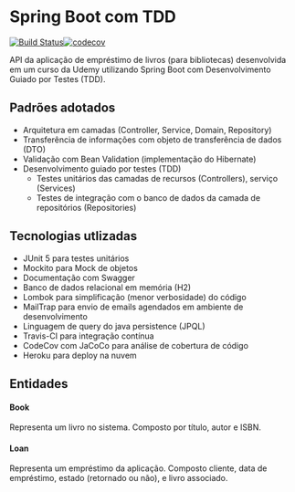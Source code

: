 # Spring Boot com TDD

[![Build Status](https://travis-ci.com/andreepdias/library-api.svg?token=MbBidx96Qqj7iqHMZyDX&branch=main)](https://travis-ci.com/andreepdias/library-api)[![codecov](https://codecov.io/gh/andreepdias/library-api/branch/main/graph/badge.svg?token=TZWQD8V2VK)](https://codecov.io/gh/andreepdias/library-api)

API da aplicação de empréstimo de livros (para bibliotecas) desenvolvida em um curso da Udemy utilizando Spring Boot com Desenvolvimento Guiado por Testes (TDD).

## Padrões adotados
* Arquitetura em camadas (Controller, Service, Domain, Repository)
* Transferência de informações com objeto de transferência de dados (DTO)
* Validação com Bean Validation (implementação do Hibernate)
* Desenvolvimento guiado por testes (TDD)
  * Testes unitários das camadas de recursos (Controllers), serviço (Services)
  * Testes de integração com o banco de dados da camada de repositórios (Repositories)


## Tecnologias utlizadas

* JUnit 5 para testes unitários
* Mockito para Mock de objetos
* Documentação com Swagger
* Banco de dados relacional em memória (H2)
* Lombok para simplificação (menor verbosidade) do código
* MailTrap para envio de emails agendados em ambiente de desenvolvimento
* Linguagem de query do java persistence (JPQL)
* Travis-CI para integração contínua
* CodeCov com JaCoCo para análise de cobertura de código
* Heroku para deploy na nuvem


## Entidades

#### Book
Representa um livro no sistema. Composto por título, autor e ISBN.

#### Loan
Representa um empréstimo da aplicação. Composto cliente, data de empréstimo, estado (retornado ou não), e livro associado.
